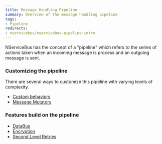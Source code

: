 ```yaml
---
title: Message Handling Pipeline
summary: Overview of the message handling pipeline 
tags:
- Pipeline
redirects:
- nservicebus/nservicebus-pipeline-intro
---
```


NServiceBus has the concept of a "pipeline" which refers to the series of actions taken when an incoming message is process and an outgoing message is sent.

### Customizing the pipeline 

There are several ways to customize this pipeline with varying levels of complexity. 

 * [Custom behaviors](/nservicebus/pipeline/customising.md)
 * [Message Mutators](/nservicebus/pipeline/message-mutators.md)

### Features build on the pipeline

 * [DataBus](/nservicebus/messaging/databus.md)
 * [Encryption](/nservicebus/security/encryption.md)
 * [Second Level Retries](/nservicebus/errors/second-level-retries.md)
   
